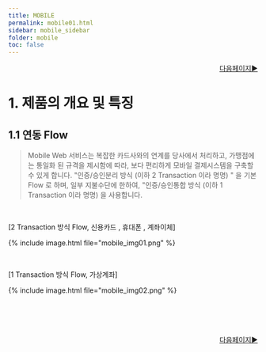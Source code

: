 ```yaml
---
title: MOBILE
permalink: mobile01.html
sidebar: mobile_sidebar
folder: mobile
toc: false
---
```

<div style="display: inline-block; width: 100%;">
  <a style="float:right;" href="/mobile02.html">다음페이지▶</a>
</div>

# 1. 제품의 개요 및 특징 

## 1.1 연동 Flow

>Mobile Web 서비스는 복잡한 카드사와의 연계를 당사에서 처리하고, 가맹점에는 통일화 된 규격을 제시함에 따라, 보다 편리하게 모바일 결제시스템을 구축할 수 있게 합니다. &quot;인증/승인분리 방식 (이하 2 Transaction 이라 명명) &quot; 을 기본 Flow 로 하며, 일부 지불수단에 한하여, &quot;인증/승인통합 방식 (이하 1 Transaction 이라 명명) 을 사용합니다.

<br>

[2 Transaction  방식  Flow,  신용카드 ,  휴대폰 ,  계좌이체]

{% include image.html file="mobile_img01.png" %}

<br>

[1 Transaction  방식  Flow,  가상계좌]

{% include image.html file="mobile_img02.png" %}

<br/>

<div style="display: inline-block; width: 100%; margin-top: 50px;">
  <a style="float:right;" href="/mobile02.html">다음페이지▶</a>
</div>